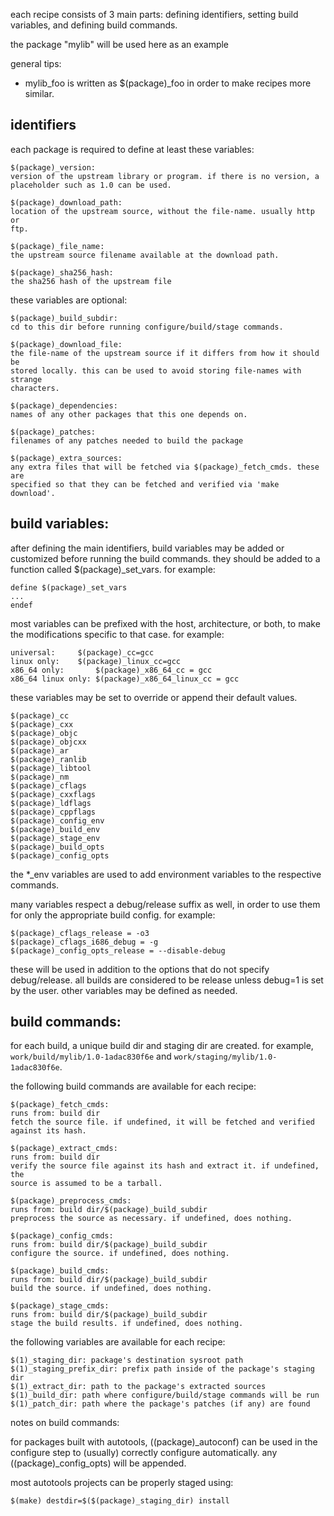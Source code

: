 each recipe consists of 3 main parts: defining identifiers, setting build
variables, and defining build commands.

the package "mylib" will be used here as an example

general tips:
- mylib_foo is written as $(package)_foo in order to make recipes more similar.

## identifiers
each package is required to define at least these variables:

    $(package)_version:
    version of the upstream library or program. if there is no version, a
    placeholder such as 1.0 can be used.

    $(package)_download_path:
    location of the upstream source, without the file-name. usually http or
    ftp.

    $(package)_file_name:
    the upstream source filename available at the download path.

    $(package)_sha256_hash:
    the sha256 hash of the upstream file

these variables are optional:

    $(package)_build_subdir:
    cd to this dir before running configure/build/stage commands.
    
    $(package)_download_file:
    the file-name of the upstream source if it differs from how it should be
    stored locally. this can be used to avoid storing file-names with strange
    characters.
    
    $(package)_dependencies:
    names of any other packages that this one depends on.
    
    $(package)_patches:
    filenames of any patches needed to build the package

    $(package)_extra_sources:
    any extra files that will be fetched via $(package)_fetch_cmds. these are
    specified so that they can be fetched and verified via 'make download'.


## build variables:
after defining the main identifiers, build variables may be added or customized
before running the build commands. they should be added to a function called
$(package)_set_vars. for example:

    define $(package)_set_vars
    ...
    endef

most variables can be prefixed with the host, architecture, or both, to make
the modifications specific to that case. for example:

    universal:     $(package)_cc=gcc
    linux only:    $(package)_linux_cc=gcc
    x86_64 only:       $(package)_x86_64_cc = gcc
    x86_64 linux only: $(package)_x86_64_linux_cc = gcc

these variables may be set to override or append their default values.

    $(package)_cc
    $(package)_cxx
    $(package)_objc
    $(package)_objcxx
    $(package)_ar
    $(package)_ranlib
    $(package)_libtool
    $(package)_nm
    $(package)_cflags
    $(package)_cxxflags
    $(package)_ldflags
    $(package)_cppflags
    $(package)_config_env
    $(package)_build_env
    $(package)_stage_env
    $(package)_build_opts
    $(package)_config_opts

the *_env variables are used to add environment variables to the respective
commands.

many variables respect a debug/release suffix as well, in order to use them for
only the appropriate build config. for example:

    $(package)_cflags_release = -o3
    $(package)_cflags_i686_debug = -g
    $(package)_config_opts_release = --disable-debug

these will be used in addition to the options that do not specify
debug/release. all builds are considered to be release unless debug=1 is set by
the user. other variables may be defined as needed.

## build commands:

  for each build, a unique build dir and staging dir are created. for example,
  `work/build/mylib/1.0-1adac830f6e` and `work/staging/mylib/1.0-1adac830f6e`.

  the following build commands are available for each recipe:

    $(package)_fetch_cmds:
    runs from: build dir
    fetch the source file. if undefined, it will be fetched and verified
    against its hash.

    $(package)_extract_cmds:
    runs from: build dir
    verify the source file against its hash and extract it. if undefined, the
    source is assumed to be a tarball.

    $(package)_preprocess_cmds:
    runs from: build dir/$(package)_build_subdir
    preprocess the source as necessary. if undefined, does nothing.

    $(package)_config_cmds:
    runs from: build dir/$(package)_build_subdir
    configure the source. if undefined, does nothing.

    $(package)_build_cmds:
    runs from: build dir/$(package)_build_subdir
    build the source. if undefined, does nothing.

    $(package)_stage_cmds:
    runs from: build dir/$(package)_build_subdir
    stage the build results. if undefined, does nothing.

  the following variables are available for each recipe:
    
    $(1)_staging_dir: package's destination sysroot path
    $(1)_staging_prefix_dir: prefix path inside of the package's staging dir
    $(1)_extract_dir: path to the package's extracted sources
    $(1)_build_dir: path where configure/build/stage commands will be run
    $(1)_patch_dir: path where the package's patches (if any) are found

notes on build commands:

for packages built with autotools, $($(package)_autoconf) can be used in the
configure step to (usually) correctly configure automatically. any
$($(package)_config_opts) will be appended.

most autotools projects can be properly staged using:

    $(make) destdir=$($(package)_staging_dir) install
